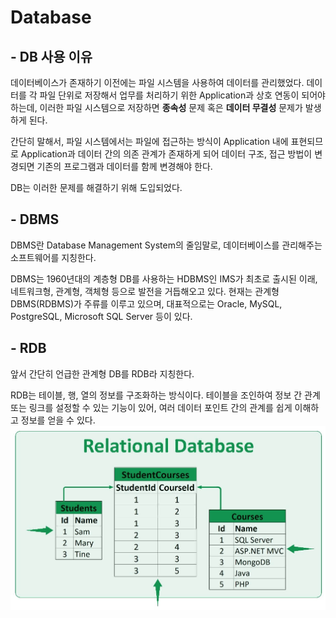 # Database
## - DB 사용 이유

데이터베이스가 존재하기 이전에는 파일 시스템을 사용하여 데이터를 관리했었다. 데이터를 각 파일 단위로 저장해서 업무를 처리하기 위한 Application과 상호 연동이 되어야 하는데, 이러한 파일 시스템으로 저장하면 **종속성** 문제 혹은
**데이터 무결성** 문제가 발생하게 된다.

간단히 말해서, 파일 시스템에서는 파일에 접근하는 방식이 Application 내에 표현되므로 Application과 데이터 간의 의존 관계가 존재하게 되어 데이터 구조, 접근 방법이 변경되면 기존의 프로그램과 데이터를 함께 변경해야 한다.

DB는 이러한 문제를 해결하기 위해 도입되었다.


## - DBMS

DBMS란 Database Management System의 줄임말로, 데이터베이스를 관리해주는 소프트웨어를 지칭한다.

DBMS는 1960년대의 계층형 DB를 사용하는 HDBMS인 IMS가 최초로 출시된 이래, 네트워크형, 관계형, 객체형 등으로 발전을 거듭해오고 있다. 현재는 관계형 DBMS(RDBMS)가 주류를 이루고 있으며, 대표적으로는 Oracle, MySQL, PostgreSQL, Microsoft SQL Server 등이 있다.


## - RDB

앞서 간단히 언급한 관계형 DB를 RDB라 지칭한다.

RDB는 테이블, 행, 열의 정보를 구조화하는 방식이다. 테이블을 조인하여 정보 간 관계 또는 링크를 설정할 수 있는 기능이 있어, 여러 데이터 포인트 간의 관계를 쉽게 이해하고 정보를 얻을 수 있다.
![RDB](week1_img/RDB.jpeg)

